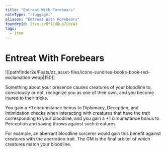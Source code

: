 ```yaml
---
title: "Entreat With Forebears"
noteType: ":luggage:"
aliases: "Entreat With Forebears"
foundryId: Item.ie8fTEdDuB7CdzA3
tags:
  - Item
---
```


# Entreat With Forebears
![[pathfinder2e/Feats/zz_asset-files/icons-sundries-books-book-red-exclamation.webp|150]]

Something about your presence causes creatures of your bloodline to, consciously or not, recognize you as one of their own, and you become inured to their tricks.

You gain a +1 circumstance bonus to Diplomacy, Deception, and Intimidation checks when interacting with creatures that have the trait corresponding to your bloodline, and you gain a +1 circumstance bonus to Perception and saving throws against such creatures.

For example, an aberrant bloodline sorcerer would gain this benefit against creatures with the aberration trait. The GM is the final arbiter of which creatures match your bloodline.
